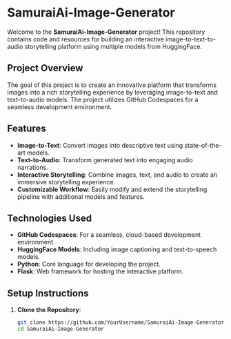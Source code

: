 # SamuraiAi-Image-Generator

Welcome to the **SamuraiAi-Image-Generator** project! This repository contains code and resources for building an interactive image-to-text-to-audio storytelling platform using multiple models from HuggingFace.

## Project Overview

The goal of this project is to create an innovative platform that transforms images into a rich storytelling experience by leveraging image-to-text and text-to-audio models. The project utilizes GitHub Codespaces for a seamless development environment.

## Features

- **Image-to-Text**: Convert images into descriptive text using state-of-the-art models.
- **Text-to-Audio**: Transform generated text into engaging audio narrations.
- **Interactive Storytelling**: Combine images, text, and audio to create an immersive storytelling experience.
- **Customizable Workflow**: Easily modify and extend the storytelling pipeline with additional models and features.

## Technologies Used

- **GitHub Codespaces**: For a seamless, cloud-based development environment.
- **HuggingFace Models**: Including image captioning and text-to-speech models.
- **Python**: Core language for developing the project.
- **Flask**: Web framework for hosting the interactive platform.

## Setup Instructions

1. **Clone the Repository**:
   ```sh
   git clone https://github.com/YourUsername/SamuraiAi-Image-Generator.git
   cd SamuraiAi-Image-Generator
